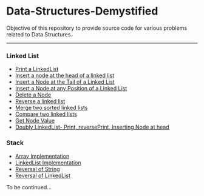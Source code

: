 # Data-Structures-Demystified
Objective of this repository to provide source code for various problems related to Data Structures.
***
### Linked List

* [Print a LinkedList](https://github.com/Tarandeep97/Data-Structures-Demystified/blob/master/LinkedList/printLinkedList.cpp)
* [Insert a node at the head of a linked list](https://github.com/Tarandeep97/Data-Structures-Demystified/blob/master/LinkedList/insertNodeAtHead.cpp)
* [Insert a Node at the Tail of a Linked List](https://github.com/Tarandeep97/Data-Structures-Demystified/blob/master/LinkedList/insertNodeAtTail.cpp)
* [Insert a Node at any Position of a Linked List](https://github.com/Tarandeep97/Data-Structures-Demystified/blob/master/LinkedList/insertNodeAtPosition.cpp)
* [Delete a Node](https://github.com/Tarandeep97/Data-Structures-Demystified/blob/master/LinkedList/deleteNode.cpp)
* [Reverse a linked list](https://github.com/Tarandeep97/Data-Structures-Demystified/blob/master/LinkedList/reverseLL.cpp)
* [Merge two sorted linked lists](https://github.com/Tarandeep97/Data-Structures-Demystified/blob/master/LinkedList/mergeSortedLL.cpp)
* [Compare two linked lists](https://github.com/Tarandeep97/Data-Structures-Demystified/blob/master/LinkedList/compareLL.cpp)
* [Get Node Value](https://github.com/Tarandeep97/Data-Structures-Demystified/blob/master/LinkedList/getNodeValue.cpp)
* [Doubly LinkedList- Print, reversePrint, Inserting Node at head](https://github.com/Tarandeep97/Data-Structures-Demystified/blob/master/LinkedList/doublyLL.c)

### Stack
* [Array Implementation](https://github.com/Tarandeep97/Data-Structures-Demystified/blob/master/Stack/arrayImplementationOfStack.c)
* [LinkedList Implementation](https://github.com/Tarandeep97/Data-Structures-Demystified/blob/master/Stack/LLimplementationOfStack.cpp)
* [Reversal of String](https://github.com/Tarandeep97/Data-Structures-Demystified/blob/master/Stack/ReversalOfString.cpp)
* [Reversal of LinkedList](https://github.com/Tarandeep97/Data-Structures-Demystified/blob/master/Stack/ReversalOfLLUsingStack.cpp)

To be continued...

